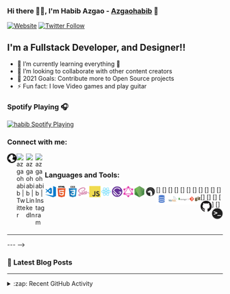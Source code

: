 ### Hi there ✌🏽, I'm Habib Azgao -  [Azgaohabib][website] 👋

[![Website](https://img.shields.io/website?label=azgaohabib.com&style=for-the-badge&url=https%3A%2F%2Fazgaohabib.com)](https://azgaohabib.com)
[![Twitter Follow](https://img.shields.io/twitter/follow/habib_azgao?color=1DA1F2&logo=twitter&style=for-the-badge)](https://twitter.com/intent/follow?original_referer=https%3A%2F%2Fgithub.com%2Fhabib_azgao&screen_name=habib_azgao)

## I'm a Fullstack Developer, and Designer!!

- 🌱 I’m currently learning everything 🤣
- 👯 I’m looking to collaborate with other content creators
- 🥅 2021 Goals: Contribute more to Open Source projects
- ⚡ Fun fact: I love Video games and play guitar

### Spotify Playing 🎧

[<img src="https://open.spotify.com/playlist/28fxALEJ1NPhjDGnZBGMR2?si=df0d5e304ba54d1e" alt="habib Spotify Playing" width="350" />](https://open.spotify.com/playlist/28fxALEJ1NPhjDGnZBGMR2?si=df0d5e304ba54d1e)

### Connect with me:

[<img align="left" alt="azgaohabib.com" width="22px" src="https://raw.githubusercontent.com/iconic/open-iconic/master/svg/globe.svg" />][website]
<!-- [<img align="left" alt="azgaohabib | YouTube" width="22px" src="https://cdn.jsdelivr.net/npm/simple-icons@v3/icons/youtube.svg" />][youtube] -->
[<img align="left" alt="azgaohabib | Twitter" width="22px" src="https://cdn.jsdelivr.net/npm/simple-icons@v3/icons/twitter.svg" />][twitter]
[<img align="left" alt="azgaohabib | LinkedIn" width="22px" src="https://cdn.jsdelivr.net/npm/simple-icons@v3/icons/linkedin.svg" />][linkedin]
[<img align="left" alt="azgaohabib | Instagram" width="22px" src="https://cdn.jsdelivr.net/npm/simple-icons@v3/icons/instagram.svg" />][instagram]

<br />

### Languages and Tools:

[<img align="left" alt="Visual Studio Code" width="26px" src="https://raw.githubusercontent.com/github/explore/80688e429a7d4ef2fca1e82350fe8e3517d3494d/topics/visual-studio-code/visual-studio-code.png" />]
[<img align="left" alt="HTML5" width="26px" src="https://raw.githubusercontent.com/github/explore/80688e429a7d4ef2fca1e82350fe8e3517d3494d/topics/html/html.png" />]
[<img align="left" alt="CSS3" width="26px" src="https://raw.githubusercontent.com/github/explore/80688e429a7d4ef2fca1e82350fe8e3517d3494d/topics/css/css.png" />]
[<img align="left" alt="Sass" width="26px" src="https://raw.githubusercontent.com/github/explore/80688e429a7d4ef2fca1e82350fe8e3517d3494d/topics/sass/sass.png" />]
[<img align="left" alt="JavaScript" width="26px" src="https://raw.githubusercontent.com/github/explore/80688e429a7d4ef2fca1e82350fe8e3517d3494d/topics/javascript/javascript.png" />]
[<img align="left" alt="React" width="26px" src="https://raw.githubusercontent.com/github/explore/80688e429a7d4ef2fca1e82350fe8e3517d3494d/topics/react/react.png" />]
[<img align="left" alt="Gatsby" width="26px" src="https://raw.githubusercontent.com/github/explore/e94815998e4e0713912fed477a1f346ec04c3da2/topics/gatsby/gatsby.png" />]
[<img align="left" alt="GraphQL" width="26px" src="https://raw.githubusercontent.com/github/explore/80688e429a7d4ef2fca1e82350fe8e3517d3494d/topics/graphql/graphql.png" />]
[<img align="left" alt="Node.js" width="26px" src="https://raw.githubusercontent.com/github/explore/80688e429a7d4ef2fca1e82350fe8e3517d3494d/topics/nodejs/nodejs.png" />]
[<img align="left" alt="Deno" width="26px" src="https://raw.githubusercontent.com/github/explore/361e2821e2dea67711cde99c9c40ed357061cf27/topics/deno/deno.png" />]
[<img align="left" alt="SQL" width="26px" src="https://raw.githubusercontent.com/github/explore/80688e429a7d4ef2fca1e82350fe8e3517d3494d/topics/sql/sql.png" />]
[<img align="left" alt="MySQL" width="26px" src="https://raw.githubusercontent.com/github/explore/80688e429a7d4ef2fca1e82350fe8e3517d3494d/topics/mysql/mysql.png" />]
[<img align="left" alt="MongoDB" width="26px" src="https://raw.githubusercontent.com/github/explore/80688e429a7d4ef2fca1e82350fe8e3517d3494d/topics/mongodb/mongodb.png" />]
[<img align="left" alt="Git" width="26px" src="https://raw.githubusercontent.com/github/explore/80688e429a7d4ef2fca1e82350fe8e3517d3494d/topics/git/git.png" />]
[<img align="left" alt="GitHub" width="26px" src="https://raw.githubusercontent.com/github/explore/78df643247d429f6cc873026c0622819ad797942/topics/github/github.png" />]
[<img align="left" alt="Terminal" width="26px" src="https://raw.githubusercontent.com/github/explore/80688e429a7d4ef2fca1e82350fe8e3517d3494d/topics/terminal/terminal.png" />]

<br />
<br />

---

<!-- ### 📺 Latest YouTube Videos

<!-- YOUTUBE:START -->
<!-- - [Who Will Win? No-Code, Low-Code, AI. Should You Be Worried?](https://www.youtube.com/watch?v=0ldB86iVu9w) -->
<!-- - [How To Manage Multiple APIs with RapidAPI (2021)](https://www.youtube.com/watch?v=NFToND6x_nI) -->
<!-- - [How Core Web Vitals Will Affect Google Rankings in 2021 | Interview :: Lee Robinson](https://www.youtube.com/watch?v=-lcDZDfjekc) -->
<!-- - [Build Fullstack Apps in Record Time with Blitz.js | Interview :: Brandon Bayer (2021)](https://www.youtube.com/watch?v=S9qqImLjJFY) -->
<!-- - [Create an Application Backend in Clicks with the Amplify Admin UI | Interview :: Ali Spittel (2021)](https://www.youtube.com/watch?v=SvPJMwbR8ac) -->
<!-- YOUTUBE:END -->

<!-- ➡️ [more videos...](https://youtube.com/codestackr) -->

--- -->

### 📕 Latest Blog Posts

<!-- BLOG-POST-LIST:START -->
<!-- - [How To Pass Application Tracking Systems (ATS) & Get Interviews - Resume Tips for Software Developer](https://dev.to/codestackr/how-to-pass-application-tracking-systems-ats-get-interviews-resume-tips-for-software-developer-4bmo) -->
<!-- - [Microinteractions: Password Validation Animation](https://dev.to/codestackr/microinteractions-password-validation-animation-5629) -->
<!-- - [Notion + YouTube - A Powerful Combination for Productivity](https://dev.to/codestackr/notion-youtube-a-powerful-combination-for-productivity-1def) -->
<!-- - [Regular Expressions (RegEx) Crash Course](https://dev.to/codestackr/regular-expressions-regex-crash-course-248n) -->
<!-- - [Emmet Part 2 - Advanced](https://dev.to/codestackr/emmet-part-2-advanced-4c65) -->
<!-- BLOG-POST-LIST:END -->

<!-- ➡️ [more blog posts...](https://codestackr.com) -->

---

<details>
  <summary>:zap: Recent GitHub Activity</summary>
  
<!--START_SECTION:activity-->
1. 🎉 laravel/website [#1](https://github.com/habibel/storyclub) in [laravel/storyclub](https://github.com/habibel/storyclub)
2. 🎉 laravel/website [#2](https://github.com/habibel/photudio-agency) in [photudioagency](https://github.com/habibel/photudio-agency)
3. 🎉 laravel/website [#3](https://github.com/habibel/digitalbyte) in [startup agency](https://github.com/habibel/digitalbyte)
<!--END_SECTION:activity-->

</details>



[website]: https://azgaohabib.com
<!-- [course]: http://vsCodeHero.com -->
[twitter]: https://twitter.com/habib_azgao
<!-- [youtube]: https://youtube.com -->
[instagram]: https://www.instagram.com/habib_azgao/
[linkedin]: https://www.linkedin.com/in/lhabib-azgao/
[github]: https://github.com/habibel
